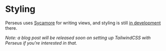 # Styling

Perseus uses [Sycamore](https://github.com/sycamore-rs/sycamore) for writing views, and styling is still [in development](https://sycamore-rs.netlify.app/docs/v0.6/advanced/css) there.

*Note: a blog post will be released soon on setting up TailwindCSS with Perseus if you're interested in that.*
